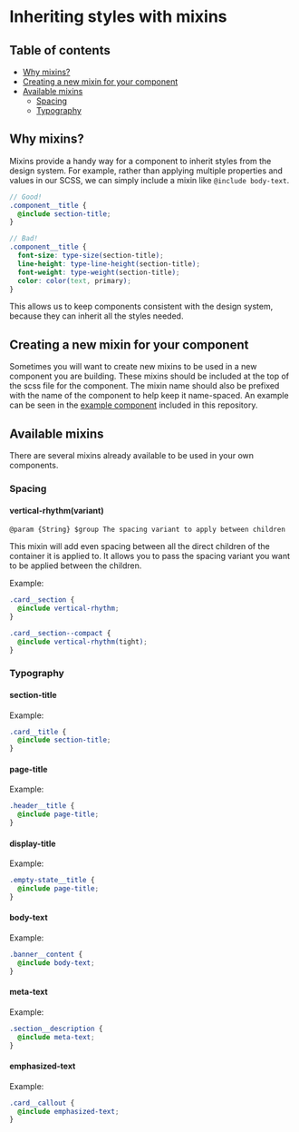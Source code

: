 # Inheriting styles with mixins

## Table of contents
* [Why mixins?](#why-mixins)
* [Creating a new mixin for your component](#creating-a-new-mixin-for-your-component)
* [Available mixins](#available-functions)
  * [Spacing](#spacing)
  * [Typography](#typography)

## Why mixins?
Mixins provide a handy way for a component to inherit styles from the design system. For example, rather than applying multiple properties and values in our SCSS, we can simply include a mixin like `@include body-text`.

```scss
// Good!
.component__title {
  @include section-title;
}

// Bad!
.component__title {
  font-size: type-size(section-title);
  line-height: type-line-height(section-title);
  font-weight: type-weight(section-title);
  color: color(text, primary);
}
```

This allows us to keep components consistent with the design system, because they can inherit all the styles needed.


## Creating a new mixin for your component
Sometimes you will want to create new mixins to be used in a new component you are building. These mixins should be included at the top of the scss file for the component. The mixin name should also be prefixed with the name of the component to help keep it name-spaced. An example can be seen in the [example component](../building-a-component/sample-component.scss) included in this repository.

## Available mixins

There are several mixins already available to be used in your own components.

### Spacing

#### vertical-rhythm(variant)

`@param {String} $group The spacing variant to apply between children`

This mixin will add even spacing between all the direct children of the container it is applied to. It allows you to pass the spacing variant you want to be applied between the children.

Example:
```scss
.card__section {
  @include vertical-rhythm;
}

.card__section--compact {
  @include vertical-rhythm(tight);
}
```

### Typography

#### section-title

Example:
```scss
.card__title {
  @include section-title;
}
```

#### page-title

Example:
```scss
.header__title {
  @include page-title;
}
```

#### display-title

Example:
```scss
.empty-state__title {
  @include page-title;
}
```

#### body-text

Example:
```scss
.banner__content {
  @include body-text;
}
```

#### meta-text

Example:
```scss
.section__description {
  @include meta-text;
}
```

#### emphasized-text

Example:
```scss
.card__callout {
  @include emphasized-text;
}
```
